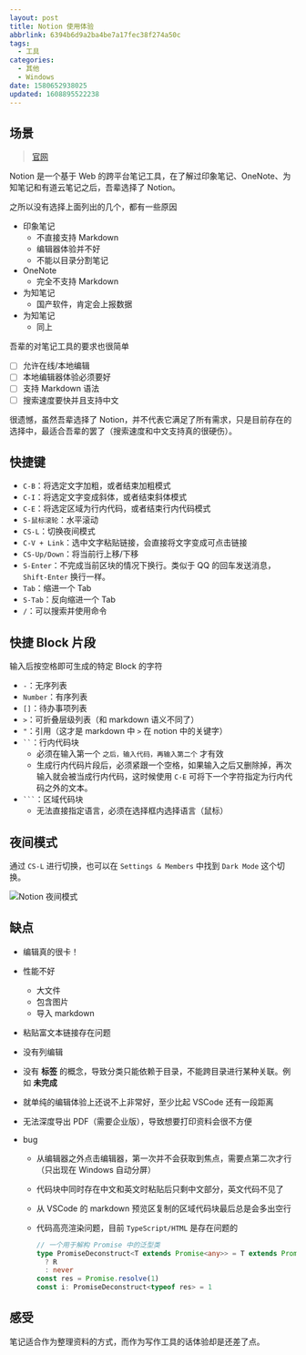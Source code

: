 ```yaml
---
layout: post
title: Notion 使用体验
abbrlink: 6394b6d9a2ba4be7a17fec38f274a50c
tags:
  - 工具
categories:
  - 其他
  - Windows
date: 1580652938025
updated: 1608895522238
---
```


## 场景

> [官网](http://notion.so)

Notion 是一个基于 Web 的跨平台笔记工具，在了解过印象笔记、OneNote、为知笔记和有道云笔记之后，吾辈选择了 Notion。

之所以没有选择上面列出的几个，都有一些原因

*   印象笔记
    *   不直接支持 Markdown
    *   编辑器体验并不好
    *   不能以目录分割笔记
*   OneNote
    *   完全不支持 Markdown
*   为知笔记
    *   国产软件，肯定会上报数据
*   为知笔记
    *   同上

吾辈的对笔记工具的要求也很简单

*   [ ] 允许在线/本地编辑
*   [ ] 本地编辑器体验必须要好
*   [ ] 支持 Markdown 语法
*   [ ] 搜索速度要快并且支持中文

很遗憾，虽然吾辈选择了 Notion，并不代表它满足了所有需求，只是目前存在的选择中，最适合吾辈的罢了（搜索速度和中文支持真的很硬伤）。

## 快捷键

*   `C-B`：将选定文字加粗，或者结束加粗模式
*   `C-I`：将选定文字变成斜体，或者结束斜体模式
*   `C-E`：将选定区域为行内代码，或者结束行内代码模式
*   `S-鼠标滚轮`：水平滚动
*   `CS-L`：切换夜间模式
*   `C-V + Link`：选中文字粘贴链接，会直接将文字变成可点击链接
*   `CS-Up/Down`：将当前行上移/下移
*   `S-Enter`：不完成当前区块的情况下换行。类似于 QQ 的回车发送消息，`Shift-Enter` 换行一样。
*   `Tab`：缩进一个 Tab
*   `S-Tab`：反向缩进一个 Tab
*   `/`：可以搜索并使用命令

## 快捷 Block 片段

输入后按空格即可生成的特定 Block 的字符

*   `-`：无序列表
*   `Number`：有序列表
*   `[]`：待办事项列表
*   `>`：可折叠层级列表（和 markdown 语义不同了）
*   `"`：引用（这才是 markdown 中 `>` 在 notion 中的关键字）
*   <code>\`\`</code>：行内代码块
    *   必须在输入第一个 `之后，输入代码，再输入第二个` 才有效
    *   生成行内代码片段后，必须紧跟一个空格，如果输入之后又删除掉，再次输入就会被当成行内代码，这时候使用 `C-E` 可将下一个字符指定为行内代码之外的文本。
*   <code>\`\`\`</code>：区域代码块
    *   无法直接指定语言，必须在选择框内选择语言（鼠标）

## 夜间模式

通过 `CS-L` 进行切换，也可以在 `Settings & Members` 中找到 `Dark Mode` 这个切换。

![Notion 夜间模式](https://cdn.jsdelivr.net/gh/rxliuli/img-bed/20191201224609.png)

## 缺点

*   编辑真的很卡！
*   性能不好
    *   大文件
    *   包含图片
    *   导入 markdown
*   粘贴富文本链接存在问题
*   没有列编辑
*   没有 **标签** 的概念，导致分类只能依赖于目录，不能跨目录进行某种关联。例如 **未完成**
*   就单纯的编辑体验上还说不上非常好，至少比起 VSCode 还有一段距离
*   无法深度导出 PDF（需要企业版），导致想要打印资料会很不方便
*   bug

    *   从编辑器之外点击编辑器，第一次并不会获取到焦点，需要点第二次才行（只出现在 Windows 自动分屏）
    *   代码块中同时存在中文和英文时粘贴后只剩中文部分，英文代码不见了
    *   从 VSCode 的 markdown 预览区复制的区域代码块最后总是会多出空行
    *   代码高亮渲染问题，目前 `TypeScript/HTML` 是存在问题的

        ```ts
        // 一个用于解构 Promise 中的泛型类
        type PromiseDeconstruct<T extends Promise<any>> = T extends Promise<infer R>
          ? R
          : never
        const res = Promise.resolve(1)
        const i: PromiseDeconstruct<typeof res> = 1
        ```

## 感受

笔记适合作为整理资料的方式，而作为写作工具的话体验却是还差了点。
